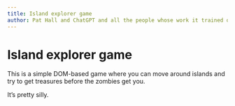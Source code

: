 ```yaml
---
title: Island explorer game
author: Pat Hall and ChatGPT and all the people whose work it trained on
---
```


# Island explorer game

This is a simple DOM-based game where you can move around islands and try to get
treasures before the zombies get you.

It’s pretty silly.
